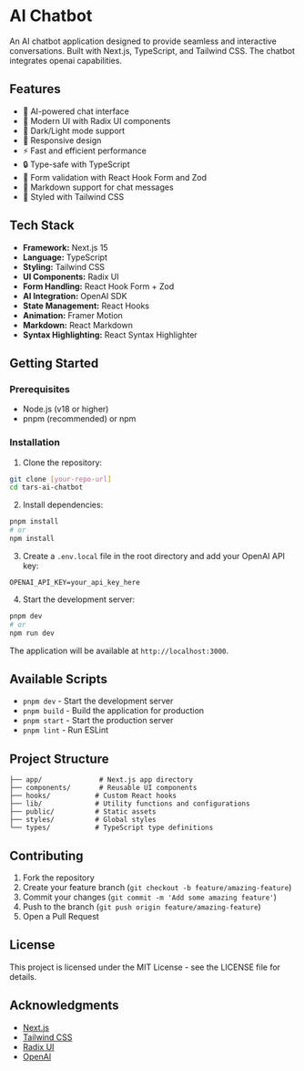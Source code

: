 # AI Chatbot

An AI chatbot application designed to provide seamless and interactive conversations. Built with Next.js, TypeScript, and Tailwind CSS. The chatbot integrates openai capabilities.

## Features

- 🤖 AI-powered chat interface
- 🎨 Modern UI with Radix UI components
- 🌙 Dark/Light mode support
- 📱 Responsive design
- ⚡ Fast and efficient performance
- 🔒 Type-safe with TypeScript
- 🎯 Form validation with React Hook Form and Zod
- 📝 Markdown support for chat messages
- 💅 Styled with Tailwind CSS

## Tech Stack

- **Framework:** Next.js 15
- **Language:** TypeScript
- **Styling:** Tailwind CSS
- **UI Components:** Radix UI
- **Form Handling:** React Hook Form + Zod
- **AI Integration:** OpenAI SDK
- **State Management:** React Hooks
- **Animation:** Framer Motion
- **Markdown:** React Markdown
- **Syntax Highlighting:** React Syntax Highlighter

## Getting Started

### Prerequisites

- Node.js (v18 or higher)
- pnpm (recommended) or npm

### Installation

1. Clone the repository:
```bash
git clone [your-repo-url]
cd tars-ai-chatbot
```

2. Install dependencies:
```bash
pnpm install
# or
npm install
```

3. Create a `.env.local` file in the root directory and add your OpenAI API key:
```
OPENAI_API_KEY=your_api_key_here
```

4. Start the development server:
```bash
pnpm dev
# or
npm run dev
```

The application will be available at `http://localhost:3000`.

## Available Scripts

- `pnpm dev` - Start the development server
- `pnpm build` - Build the application for production
- `pnpm start` - Start the production server
- `pnpm lint` - Run ESLint

## Project Structure

```
├── app/              # Next.js app directory
├── components/       # Reusable UI components
├── hooks/           # Custom React hooks
├── lib/             # Utility functions and configurations
├── public/          # Static assets
├── styles/          # Global styles
└── types/           # TypeScript type definitions
```

## Contributing

1. Fork the repository
2. Create your feature branch (`git checkout -b feature/amazing-feature`)
3. Commit your changes (`git commit -m 'Add some amazing feature'`)
4. Push to the branch (`git push origin feature/amazing-feature`)
5. Open a Pull Request

## License

This project is licensed under the MIT License - see the LICENSE file for details.

## Acknowledgments

- [Next.js](https://nextjs.org/)
- [Tailwind CSS](https://tailwindcss.com/)
- [Radix UI](https://www.radix-ui.com/)
- [OpenAI](https://openai.com/) 